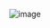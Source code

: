 ![image](https://github.com/Frenzy-zwaake/Frenzy-zwaake/assets/130915230/7687b30a-1115-4e91-8a97-f60d3f265909)
